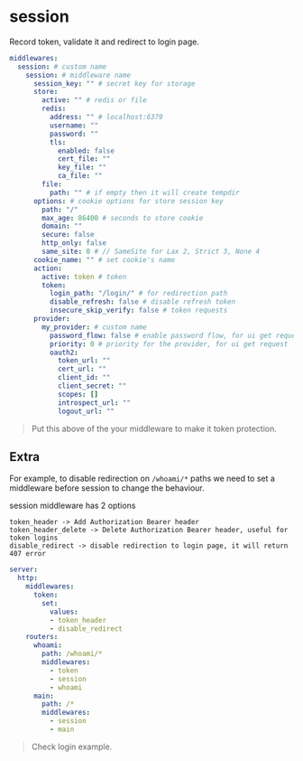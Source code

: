 # session

Record token, validate it and redirect to login page.

```yaml
middlewares:
  session: # custom name
    session: # middleware name
      session_key: "" # secret key for storage
      store:
        active: "" # redis or file
        redis:
          address: "" # localhost:6379
          username: ""
          password: ""
          tls:
            enabled: false
            cert_file: ""
            key_file: ""
            ca_file: ""
        file:
          path: "" # if empty then it will create tempdir
      options: # cookie options for store session key
        path: "/"
        max_age: 86400 # seconds to store cookie
        domain: ""
        secure: false
        http_only: false
        same_site: 0 # // SameSite for Lax 2, Strict 3, None 4
      cookie_name: "" # set cookie's name
      action:
        active: token # token
        token:
          login_path: "/login/" # for redirection path
          disable_refresh: false # disable refresh token
          insecure_skip_verify: false # token requests
      provider:
        my_provider: # custom name
          password_flow: false # enable password flow, for ui get request
          priority: 0 # priority for the provider, for ui get request
          oauth2:
            token_url: ""
            cert_url: ""
            client_id: ""
            client_secret: ""
            scopes: []
            introspect_url: ""
            logout_url: ""
```

> Put this above of the your middleware to make it token protection.

## Extra

For example, to disable redirection on `/whoami/*` paths we need to set a middleware before session to change the behaviour.

session middleware has 2 options

```
token_header -> Add Authorization Bearer header
token_header_delete -> Delete Authorization Bearer header, useful for token logins
disable_redirect -> disable redirection to login page, it will return 407 error
```

```yaml
server:
  http:
    middlewares:
      token:
        set:
          values:
          - token_header
          - disable_redirect
    routers:
      whoami:
        path: /whoami/*
        middlewares:
          - token
          - session
          - whoami
      main:
        path: /*
        middlewares:
          - session
          - main
```

> Check login example.
